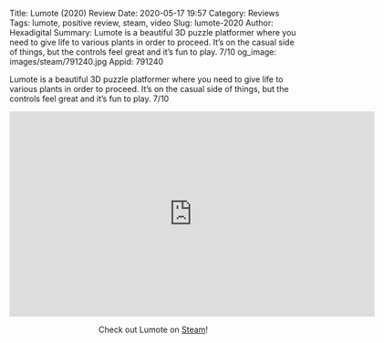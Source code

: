 Title: Lumote (2020) Review
Date: 2020-05-17 19:57
Category: Reviews
Tags: lumote, positive review, steam, video
Slug: lumote-2020
Author: Hexadigital
Summary: Lumote is a beautiful 3D puzzle platformer where you need to give life to various plants in order to proceed. It’s on the casual side of things, but the controls feel great and it’s fun to play. 7/10
og_image: images/steam/791240.jpg
Appid: 791240

Lumote is a beautiful 3D puzzle platformer where you need to give life to various plants in order to proceed. It’s on the casual side of things, but the controls feel great and it’s fun to play. 7/10

<center><iframe src="https://www.youtube.com/embed/CwKm0kVTpOM?feature=oembed" allow="accelerometer; autoplay; encrypted-media; gyroscope; picture-in-picture" width="640" height="360" frameborder="0"></iframe>

Check out Lumote on [Steam](https://store.steampowered.com/app/791240/?curator_clanid=34633900)!</center>